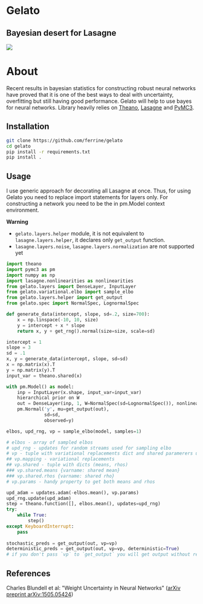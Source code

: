 # Gelato
## Bayesian desert for Lasagne

![](img/gelato.jpg)

# About
Recent results in bayesian statistics for constructing robust neural networks have proved that it is one of the best ways to deal with uncertainty, overfitting but still having good performance. Gelato will help to use bayes for neural networks.
Library heavily relies on [Theano](https://github.com/Theano/Theano), [Lasagne](https://github.com/Lasagne/Lasagne) and [PyMC3](https://github.com/pymc-devs/pymc3).

Installation
------------

```bash
git clone https://github.com/ferrine/gelato
cd gelato
pip install -r requirements.txt
pip install .
```

Usage
-----
I use generic approach for decorating all Lasagne at once. Thus, for using Gelato you need to replace import statements for layers only. For constructing a network you need to be the in pm.Model context environment.

**Warning**
 - `gelato.layers.helper` module, it is not equivalent to `lasagne.layers.helper`, it declares only `get_output` function.
 - `lasagne.layers.noise`, `lasagne.layers.normalization` are not supported yet


```python
import theano
import pymc3 as pm
import numpy as np
import lasagne.nonlinearities as nonlinearities
from gelato.layers import DenseLayer, InputLayer
from gelato.variational.elbo import sample_elbo
from gelato.layers.helper import get_output
from gelato.spec import NormalSpec, LognormalSpec

def generate_data(intercept, slope, sd=.2, size=700):
    x = np.linspace(-10, 10, size)
    y = intercept + x * slope
    return x, y + get_rng().normal(size=size, scale=sd)

intercept = 1
slope = 3
sd = .1
x, y = generate_data(intercept, slope, sd=sd)
x = np.matrix(x).T
y = np.matrix(y).T
input_var = theano.shared(x)

with pm.Model() as model:
    inp = InputLayer(x.shape, input_var=input_var)
    hierarchical prior on W
    out = DenseLayer(inp, 1, W=NormalSpec(sd=LognormalSpec()), nonlinearity=nonlinearities.identity)
    pm.Normal('y', mu=get_output(out),
              sd=sd,
              observed=y)

elbos, upd_rng, vp = sample_elbo(model, samples=1)

# elbos - array of sampled elbos
# upd_rng - updates for random streams used for sampling elbo
# vp - tuple with variational replacements dict and shared paramerers used for approximating
## vp.mapping - variational replacements
## vp.shared - tuple with dicts (means, rhos)
### vp.shared.means {varname: shared mean}
### vp.shared.rhos {varname: shared rho}
# vp.params - handy property to get both means and rhos

upd_adam = updates.adam(-elbos.mean(), vp.params)
upd_rng.update(upd_adam)
step = theano.function([], elbos.mean(), updates=upd_rng)
try:
    while True:
        step()
except KeyboardInterrupt:
    pass
    
stochastic_preds = get_output(out, vp=vp)
deterministic_preds = get_output(out, vp=vp, deterministic=True)
# if you don't pass `vp` to `get_output` you will get output without replacements in graph
```

References
----------
Charles Blundell et al: "Weight Uncertainty in Neural Networks" ([arXiv preprint arXiv:1505.05424](https://arxiv.org/abs/1505.05424))
